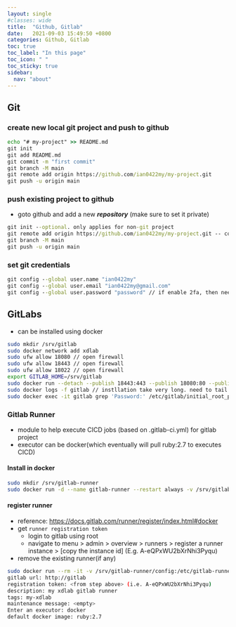 ```yaml
---
layout: single
#classes: wide
title:  "Github, Gitlab"
date:   2021-09-03 15:49:50 +0800
categories: Github, Gitlab
toc: true
toc_label: "In this page"
toc_icon: " "
toc_sticky: true
sidebar:
  nav: "about"
---
```


## Git

### create new local git project and push to github

```cmd
echo "# my-project" >> README.md
git init
git add README.md
git commit -m "first commit"
git branch -M main
git remote add origin https://github.com/ian0422my/my-project.git
git push -u origin main
```

### push existing project to github

* goto github and add a new ***repository*** (make sure to set it private)

```cmd
git init --optional. only applies for non-git project
git remote add origin https://github.com/ian0422my/my-project.git -- confirm the changes by checking .git/config; modify the url manually if changes does not take effect
git branch -M main
git push -u origin main
```

### set git credentials

```cmd
git config --global user.name "ian0422my"
git config --global user.email "ian0422my@gmail.com"
git config --global user.password "password" // if enable 2fa, then need to create personal access token
```

## GitLabs

* can be installed using docker

```sh
sudo mkdir /srv/gitlab
sudo docker network add xdlab
sudo ufw allow 18080 // open firewall
sudo ufw allow 18443 // open firewall
sudo ufw allow 18022 // open firewall
export GITLAB_HOME=/srv/gitlab
sudo docker run --detach --publish 18443:443 --publish 18080:80 --publish 18022:22 --name gitlab --restart always --volume $GITLAB_HOME/config:/etc/gitlab --volume $GITLAB_HOME/logs:/var/log/gitlab --volume $GITLAB_HOME/data:/var/opt/gitlab --shm-size 256m --network myxdlab gitlab/gitlab-ee:latest 
sudo docker logs -f gitlab // instllation take very long. need to tail
sudo docker exec -it gitlab grep 'Password:' /etc/gitlab/initial_root_password // hVLQaMMYhI8SwXMKHx9pIAXAs9xwkXUGhCsg9Y7rVQY=
```

### Gitlab Runner

* module to help execute CICD jobs (based on .gitlab-ci.yml) for gitlab project
* executor can be docker(which eventually will pull ruby:2.7 to executes CICD)

#### Install in docker

```sh
sudo mkdir /srv/gitlab-runner
sudo docker run -d --name gitlab-runner --restart always -v /srv/gitlab-runner/config:/etc/gitlab-runner -v /var/run/docker.sock:/var/run/docker.sock --network myxdlab  gitlab/gitlab-runner:latest
```

#### register runner

* reference: <https://docs.gitlab.com/runner/register/index.html#docker>
* get `runner registration token`
    * login to gitlab using root
    * navigate to menu > admin > overview > runners > register a runner instance > [copy the instance id] (E.g. A-eQPxWU2bXrNhi3Pyqu)
* remove the existing runner(if any)

```sh
sudo docker run --rm -it -v /srv/gitlab-runner/config:/etc/gitlab-runner  --network myxdlab gitlab/gitlab-runner register
gitlab url: http://gitlab
registration token: <from step above> (i.e. A-eQPxWU2bXrNhi3Pyqu)
description: my xdlab gitlab runner
tags: my-xdlab
maintenance message: <empty>
Enter an executor: docker
default docker image: ruby:2.7
```
